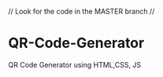 // Look for the code in the MASTER branch //
# QR-Code-Generator
QR Code Generator using HTML,CSS, JS
